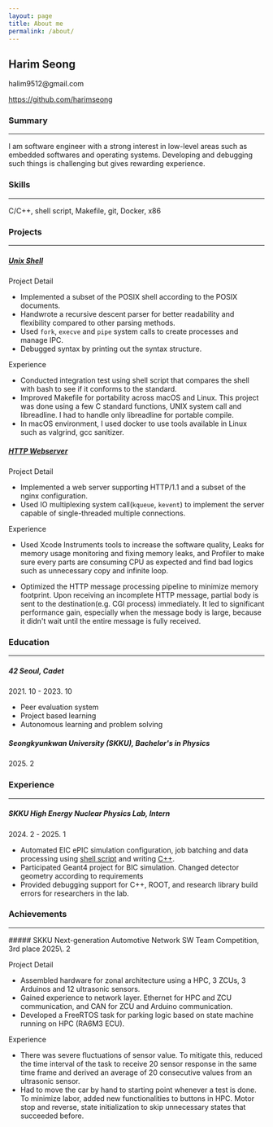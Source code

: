 ```yaml
---
layout: page
title: About me
permalink: /about/
---
```


## Harim Seong
<p>halim9512@gmail.com</p><p style="text-align: left"><a href="https://github.com/harimseong">https://github.com/harimseong</a></p>

### Summary
<hr style="border: none; border-bottom: 1px solid white;">
I am software engineer with a strong interest in low-level areas such as embedded softwares and operating systems. Developing and debugging such things is challenging but gives rewarding experience.

### Skills
<hr style="border: none; border-bottom: 1px solid white;">
C/C++, shell script, Makefile, git, Docker, x86 


### Projects
<hr style="border: none; border-bottom: 1px solid white;">

##### [Unix Shell](https://github.com/harimseong/shell_project)
Project Detail
- Implemented a subset of the POSIX shell according to the POSIX documents.
- Handwrote a recursive descent parser for better readability and flexibility compared to other parsing methods.
- Used `fork`, `execve` and `pipe` system calls to create processes and manage IPC. 
- Debugged syntax by printing out the syntax structure.

Experience
- Conducted integration test using shell script that compares the shell with bash to see if it conforms to the standard.
- Improved Makefile for portability across macOS and Linux. This project was done using a few C standard functions, UNIX system call and libreadline. I had to handle only libreadline for portable compile.
- In macOS environment, I used docker to use tools available in Linux such as valgrind, gcc sanitizer.

##### [HTTP Webserver](https://github.com/harimseong/HTTP_server)
Project Detail
- Implemented a web server supporting HTTP/1.1 and a subset of the nginx configuration.
- Used IO multiplexing system call(`kqueue`, `kevent`) to implement the server capable of single-threaded multiple connections.

Experience
- Used Xcode Instruments tools to increase the software quality, Leaks for memory usage monitoring and fixing memory leaks, and Profiler to make sure every parts are consuming CPU as expected and find bad logics such as unnecessary copy and infinite loop.

- Optimized the HTTP message processing pipeline to minimize memory footprint. Upon receiving an incomplete HTTP message, partial body is sent to the destination(e.g. CGI process) immediately. It led to significant performance gain, especially when the message body is large, because it didn't wait until the entire message is fully received.


### Education
<hr style="border: none; border-bottom: 1px solid white;">

##### 42 Seoul, Cadet
2021\. 10 - 2023\. 10
- Peer evaluation system
- Project based learning
- Autonomous learning and problem solving


##### Seongkyunkwan University (SKKU), Bachelor's in Physics
2025\. 2

### Experience
<hr style="border: none; border-bottom: 1px solid white;">

##### SKKU High Energy Nuclear Physics Lab, Intern
2024\. 2 - 2025. 1

- Automated EIC ePIC simulation configuration, job batching and data processing using [shell script](https://github.com/harimseong/henpl/tree/main/eic) and writing [C++](https://github.com/harimseong/henpl/tree/main/eic/fsam).
- Participated Geant4 project for BIC simulation. Changed detector geometry according to requirements
- Provided debugging support for C++, ROOT, and research library build errors for researchers in the lab.


### Achievements
<hr style="border: none; border-bottom: 1px solid white;">
##### SKKU Next-generation Automotive Network SW Team Competition, 3rd place
2025\. 2

Project Detail
- Assembled hardware for zonal architecture using a HPC, 3 ZCUs, 3 Arduinos and 12 ultrasonic sensors.
- Gained experience to network layer. Ethernet for HPC and ZCU communication, and CAN for ZCU and Arduino communication.
- Developed a FreeRTOS task for parking logic based on state machine running on HPC (RA6M3 ECU).

Experience
- There was severe fluctuations of sensor value. To mitigate this, reduced the time interval of the task to receive 20 sensor response in the same time frame and derived an average of 20 consecutive values from an ultrasonic sensor.
- Had to move the car by hand to starting point whenever a test is done. To minimize labor, added new functionalities to buttons in HPC. Motor stop and reverse, state initialization to skip unnecessary states that succeeded before.
